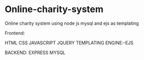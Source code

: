 # Online-charity-system
Online charity system using node js mysql and ejs as templating

Frontend:

HTML
CSS 
JAVASCRIPT 
JQUERY
TEMPLATING ENGINE:-EJS

BACKEND:
EXPRESS
MYSQL
